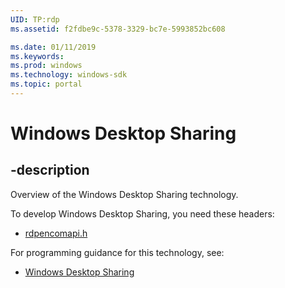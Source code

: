 ```yaml
---
UID: TP:rdp
ms.assetid: f2fdbe9c-5378-3329-bc7e-5993852bc608

ms.date: 01/11/2019
ms.keywords: 
ms.prod: windows
ms.technology: windows-sdk
ms.topic: portal
---
```


# Windows Desktop Sharing

## -description

Overview of the Windows Desktop Sharing technology.

To develop Windows Desktop Sharing, you need these headers:

 * [rdpencomapi.h](../rdpencomapi/index.md)

For programming guidance for this technology, see:
* [Windows Desktop Sharing](/windows/desktop/rdp)


